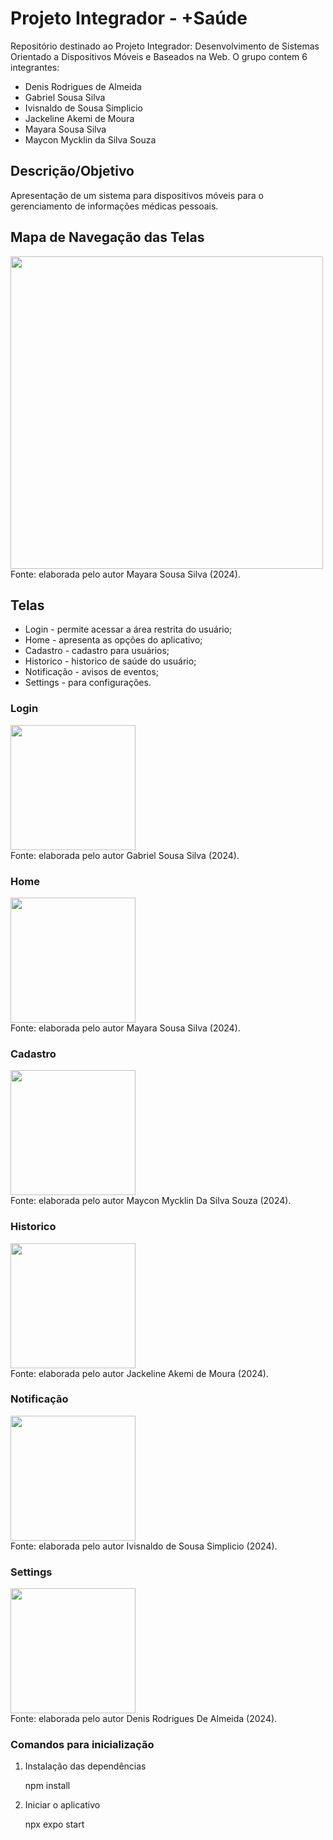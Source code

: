 # Projeto Integrador - +Saúde
Repositório destinado ao Projeto Integrador: Desenvolvimento de Sistemas Orientado a Dispositivos Móveis e Baseados na Web.
O grupo contem 6 integrantes:

- Denis Rodrigues de Almeida 
- Gabriel Sousa Silva
- Ivisnaldo de Sousa Simplicio
- Jackeline Akemi de Moura
- Mayara Sousa Silva
- Maycon Mycklin da Silva Souza

## Descrição/Objetivo
Apresentação de um sistema para dispositivos móveis para o gerenciamento de informações médicas pessoais. 

## Mapa de Navegação das Telas
<div align="left">
<img src="https://github.com/user-attachments/assets/dcd97214-c381-47cc-829a-e38b03abd83b" width="500px" />
</div>
Fonte: elaborada pelo autor Mayara Sousa Silva (2024).

## Telas 
* Login - permite acessar a área restrita do usuário;
* Home - apresenta as opções do aplicativo;
* Cadastro - cadastro para usuários;
* Historico - historico de saúde do usuário;
* Notificação - avisos de eventos;
* Settings - para configurações.

### Login
<div align="left">
<img src="https://github.com/user-attachments/assets/e642cefc-6811-4de5-a956-dbba0110d8b7" width="200px" />
</div>
Fonte: elaborada pelo autor Gabriel Sousa Silva (2024).

### Home
<div align="left">
<img src="https://github.com/user-attachments/assets/7c58c6fe-1239-487f-a113-4e96be8594a7" width="200px" />
</div>
Fonte: elaborada pelo autor Mayara Sousa Silva (2024).

### Cadastro
<div align="left">
<img src="https://github.com/user-attachments/assets/c13e9b76-a023-4bfe-9307-87b9cc7de449" width="200px" />
</div>
Fonte: elaborada pelo autor Maycon Mycklin Da Silva Souza (2024).

### Historico
<div align="left">
<img src="https://github.com/user-attachments/assets/5d68aa82-fec2-4749-92e7-b37acd7da3a1" width="200px" />
</div>
Fonte: elaborada pelo autor Jackeline Akemi de Moura (2024).

### Notificação
<div align="left">
<img src="https://github.com/user-attachments/assets/45c3deda-35da-4d92-bf00-a608ccb40818" width="200px" />
</div>
Fonte: elaborada pelo autor Ivisnaldo de Sousa Simplicio (2024).

### Settings
<div align="left">
<img src="https://github.com/user-attachments/assets/f7d9857a-e0e6-4499-a030-864982c5c453" width="200px" />
</div>
Fonte: elaborada pelo autor Denis Rodrigues De Almeida (2024).

### Comandos para inicialização
1. Instalação das dependências

   npm install

2. Iniciar o aplicativo

    npx expo start
